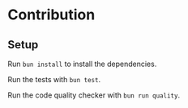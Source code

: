 # Contribution

## Setup

Run `bun install` to install the dependencies.

Run the tests with `bun test`.

Run the code quality checker with `bun run quality`.
